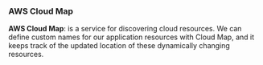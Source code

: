 ### AWS Cloud Map

**AWS Cloud Map**: is a service for discovering cloud resources. We can define custom names for our application resources with Cloud Map, and it keeps track of the updated location of these dynamically changing resources.
